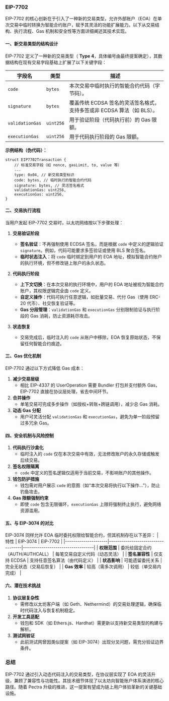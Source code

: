 ### EIP-7702

EIP-7702 的核心创新在于引入了一种新的交易类型，允许外部账户（EOA）在单次交易中临时转换为智能合约账户，赋予其灵活的功能扩展能力。以下从交易结构、执行流程、Gas 机制和安全性等方面详细阐述其技术实现。

#### **一、新交易类型的结构设计**

EIP-7702 定义了一种新的交易类型（ **Type 4**，具体编号由最终提案确定），其数据结构在现有交易字段基础上扩展了以下关键字段：

| 字段名          | 类型      | 描述                                                                   |
| --------------- | --------- | ---------------------------------------------------------------------- |
| `code`          | `bytes`   | 本次交易中临时执行的智能合约代码（字节码）。                           |
| `signature`     | `bytes`   | 覆盖传统 ECDSA 签名的灵活签名格式，支持多签或非 ECDSA 算法（如 BLS）。 |
| `validationGas` | `uint256` | 用于验证阶段（代码执行前）的 Gas 限额。                                |
| `executionGas`  | `uint256` | 用于代码执行阶段的 Gas 限额。                                          |

**示例结构（伪代码）：**

```solidity
struct EIP7702Transaction {
    // 标准交易字段（如 nonce, gasLimit, to, value 等）
    ...
    type: 0x04, // 新交易类型标识
    code: bytes, // 临时执行的智能合约代码
    signature: bytes, // 灵活签名格式
    validationGas: uint256,
    executionGas: uint256,
}
```

#### **二、交易执行流程**

当用户发起 EIP-7702 交易时，以太坊网络按以下步骤处理：

1. **交易验证阶段**

   - **签名验证**：不再强制使用 ECDSA 签名，而是根据 `code` 中定义的逻辑验证 `signature`。例如，代码可能要求多签验证或使用 BLS 聚合签名。
   - **临时状态注入**：将 `code` 临时绑定到用户的 EOA 地址，模拟智能合约账户的执行环境，但不修改链上账户的永久状态。

2. **代码执行阶段**

   - **上下文切换**：在本次交易的执行环境中，用户的 EOA 地址被视为智能合约账户，其权限逻辑完全由 `code` 定义。
   - **自定义操作**：代码可执行任意逻辑，如批量交易、代付 Gas（使用 ERC-20 代币）、社交恢复验证等。
   - **Gas 分段管理**：`validationGas` 和 `executionGas` 分别限制验证与执行阶段的 Gas 消耗，防止资源耗尽攻击。

3. **状态恢复**
   - 交易完成后，临时注入的 `code` 从账户中移除，EOA 恢复原始状态，不保留任何智能合约痕迹。

#### **三、Gas 优化机制**

EIP-7702 通过以下方式降低 Gas 成本：

1. **减少交易层级**
   - 相比 EIP-4337 的 UserOperation 需要 Bundler 打包并支付额外 Gas，EIP-7702 直接在协议层处理，省去中间环节。
2. **合并操作**
   - 单笔交易可完成多步操作（如授权+转账+跨链调用），减少总 Gas 消耗。
3. **动态 Gas 分配**
   - 用户可灵活分配 `validationGas` 和 `executionGas`，避免为单一阶段预留过多冗余 Gas。

#### **四、安全机制与风险控制**

1. **代码执行沙盒化**
   - 临时注入的 `code` 仅在本次交易中有效，无法修改账户的永久存储或触发后续交易。
2. **签名权限隔离**
   - `code` 中定义的签名逻辑仅适用于当前交易，不影响账户的其他操作。
3. **钱包防护措施**
   - 钱包需对用户展示 `code` 的意图（如“本次交易将执行以下操作...”），防止钓鱼攻击。
4. **Gas 限额强制约束**
   - 即使 `code` 包含无限循环，`executionGas` 上限将强制终止执行，避免网络资源滥用。

#### **五、与 EIP-3074 的对比**

EIP-3074 同样允许 EOA 临时委托权限给智能合约，但其机制存在以下差异：
| 特性 | EIP-3074 | EIP-7702 |
|---------------------|-----------------------------------|-----------------------------------|
| **权限范围** | 委托给固定合约（AUTH/AUTHCALL） | 每笔交易自定义代码（动态灵活） |
| **签名兼容性** | 仅支持 ECDSA | 支持任意签名算法（由代码定义） |
| **状态影响** | 可能遗留委托关系 | 完全无状态（交易后恢复） |
| **Gas 效率** | 较高（需多次调用） | 较低（单交易内完成） |

#### **六、潜在技术挑战**

1. **协议层复杂性**
   - 需修改以太坊客户端（如 Geth、Nethermind）的交易处理逻辑，确保临时代码注入与恢复机制稳定。
2. **开发工具适配**
   - 钱包和 SDK（如 Ethers.js、Hardhat）需更新以支持新交易类型的构建与解析。
3. **测试网验证**
   - 此前测试网曾因类似提案（如 EIP-3074）出现分叉问题，需充分验证边界条件。

### **总结**

EIP-7702 通过引入动态代码注入的交易类型，在协议层实现了 EOA 的灵活升级，兼顾了兼容性与功能性。其技术细节体现了以太坊向智能账户体系演进的核心路径。随着 Pectra 升级的推进，这一提案有望成为链上用户体验革新的关键基础设施。
